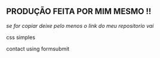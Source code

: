 ## PRODUÇÃO FEITA POR MIM MESMO !!

*se for copiar deixe pelo menos o link do meu repositorio vai*

css simples

contact using formsubmit
